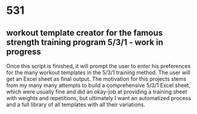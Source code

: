 # 531
## workout template creator for the famous strength training program 5/3/1 - work in progress
Once this script is finished, it will prompt the user to enter his preferences for the many workout templates in the 5/3/1 training method. The user will get an Excel sheet as final output.
The motivation for this projects stems from my many many attempts to build a comprehensive 5/3/1 Excel sheet, which were usually fine and did an okay-job at providing a training sheet with weights and repetitions, but ultimately I want an automatized process and a full library of all templates with all their variations.
